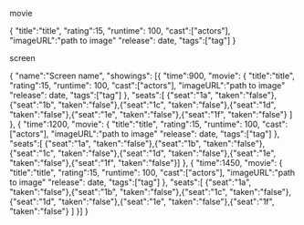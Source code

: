 movie

{
    "title":"title",
    "rating":15,
    "runtime": 100,
    "cast":["actors"],
    "imageURL":"path to image"
    "release": date,
    "tags":["tag"]
}

screen

{
    "name":"Screen name",
    "showings": [{
        "time":900,
        "movie": {
            "title":"title",
            "rating":15,
            "runtime": 100,
            "cast":["actors"],
            "imageURL":"path to image"
            "release": date,
            "tags":["tag"]
            },
        "seats":[
            {"seat":"1a", "taken":"false"},{"seat":"1b", "taken":"false"},{"seat":"1c", "taken":"false"},{"seat":"1d", "taken":"false"},{"seat":"1e", "taken":"false"},{"seat":"1f", "taken":"false"}
            ]
    },
    {
        "time":1200,
        "movie": {
            "title":"title",
            "rating":15,
            "runtime": 100,
            "cast":["actors"],
            "imageURL":"path to image"
            "release": date,
            "tags":["tag"]
            },
        "seats":[
            {"seat":"1a", "taken":"false"},{"seat":"1b", "taken":"false"},{"seat":"1c", "taken":"false"},{"seat":"1d", "taken":"false"},{"seat":"1e", "taken":"false"},{"seat":"1f", "taken":"false"}]
    },
    {
        "time":1450,
        "movie": {
            "title":"title",
            "rating":15,
            "runtime": 100,
            "cast":["actors"],
            "imageURL":"path to image"
            "release": date,
            "tags":["tag"]
            },
        "seats":[
            {"seat":"1a", "taken":"false"},{"seat":"1b", "taken":"false"},{"seat":"1c", "taken":"false"},{"seat":"1d", "taken":"false"},{"seat":"1e", "taken":"false"},{"seat":"1f", "taken":"false"}
            ]
    }]
}